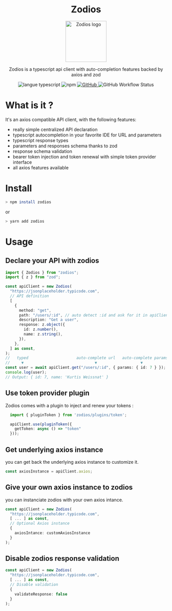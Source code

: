  <h1 align="center">Zodios</h1>
 <p align="center">
   <a href="https://github.com/ecyrbe/zodios">
     <img align="center" src="https://raw.githubusercontent.com/ecyrbe/zodios/main/docs/logo.svg" width="128px" alt="Zodios logo">
   </a>
 </p>
 
 <p align="center">
    Zodios is a typescript api client with auto-completion features backed by <a src="https://axios-http.com" >axios</a> and <a src="https://github.com/colinhacks/zod">zod</a>
 </p>
 
 <p align="center">
   <img src="https://img.shields.io/npm/v/zodios.svg" alt="langue typescript">
   <img alt="npm" src="https://img.shields.io/npm/dw/zodios">
   <a href="https://github.com/ecyrbe/zodios/blob/main/LICENSE">
    <img alt="GitHub" src="https://img.shields.io/github/license/ecyrbe/zodios">   
   </a>
   <img alt="GitHub Workflow Status" src="https://img.shields.io/github/workflow/status/ecyrbe/zodios/CI">
 </p>

# What is it ?

It's an axios compatible API client, with the following features:  
  
- really simple centralized API declaration
- typescript autocompletion in your favorite IDE for URL and parameters
- typescript response types
- parameters and responses schema thanks to zod
- response schema validation
- bearer token injection and token renewal with simple token provider interface
- all axios features available

# Install

```bash
> npm install zodios
```

or

```bash
> yarn add zodios
```

# Usage

## Declare your API with zodios

```typescript
import { Zodios } from "zodios";
import { z } from "zod";

const apiClient = new Zodios(
  "https://jsonplaceholder.typicode.com",
  // API definition
  [
    {
      method: "get",
      path: "/users/:id", // auto detect :id and ask for it in apiClient get params
      description: "Get a user",
      response: z.object({
        id: z.number(),
        name: z.string(),
      }),
    },
  ] as const,
);
//   typed                     auto-complete url   auto-complete params
//     ▼                               ▼                   ▼
const user = await apiClient.get("/users/:id", { params: { id: 7 } });
console.log(user);
// Output: { id: 7, name: 'Kurtis Weissnat' }
```
## Use token provider plugin

Zodios comes with a plugin to inject and renew your tokens :
```typescript
  import { pluginToken } from 'zodios/plugins/token';

  apiClient.use(pluginToken({
    getToken: async () => "token"
  }));
```

## Get underlying axios instance

you can get back the underlying axios instance to customize it.

```typescript
const axiosInstance = apiClient.axios;
```
## Give your own axios instance to zodios

you can instanciate zodios with your own axios intance.

```typescript
const apiClient = new Zodios(
  "https://jsonplaceholder.typicode.com",
  [ ... ] as const,
  // Optional Axios instance
  {
    axiosIntance: customAxiosInstance
  }
);
```

## Disable zodios response validation

```typescript
const apiClient = new Zodios(
  "https://jsonplaceholder.typicode.com",
  [ ... ] as const,
  // Disable validation
  {
    validateResponse: false
  }
);
```
